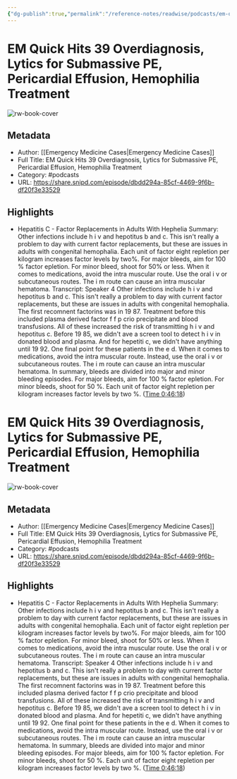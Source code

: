 ```yaml
---
{"dg-publish":true,"permalink":"/reference-notes/readwise/podcasts/em-quick-hits-39-overdiagnosis-lytics-for-submassive-pe-pericardial-effusion-hemophilia-treatment/"}
---
```


# EM Quick Hits 39 Overdiagnosis, Lytics for Submassive PE, Pericardial Effusion, Hemophilia Treatment

![rw-book-cover](https://images.weserv.nl/?url=https%3A%2F%2Femergencymedicinecases.com%2Fwp-content%2Fuploads%2Fpowerpress%2FEMCases-logo-3000.jpg&w=100&h=100)

## Metadata
- Author: [[Emergency Medicine Cases\|Emergency Medicine Cases]]
- Full Title: EM Quick Hits 39 Overdiagnosis, Lytics for Submassive PE, Pericardial Effusion, Hemophilia Treatment
- Category: #podcasts
- URL: https://share.snipd.com/episode/dbdd294a-85cf-4469-9f6b-df20f3e33529

## Highlights
- Hepatitis C - Factor Replacements in Adults With Hephelia
  Summary:
  Other infections include h i v and hepotitus b and c. This isn't really a problem to day with current factor replacements, but these are issues in adults with congenital hemophalia. Each unit of factor eight repletion per kilogram increases factor levels by two%. For major bleeds, aim for 100 % factor epletion. For minor bleed, shoot for 50% or less. When it comes to medications, avoid the intra muscular route. Use the oral i v or subcutaneous routes. The i m route can cause an intra muscular hematoma.
  Transcript:
  Speaker 4
  Other infections include h i v and hepotitus b and c. This isn't really a problem to day with current factor replacements, but these are issues in adults with congenital hemophalia. The first recomnent factorins was in 19 87. Treatment before this included plasma derived factor f f p crio precipitate and blood transfusions. All of these increased the risk of transmitting h i v and hepotitus c. Before 19 85, we didn't ave a screen tool to detect h i v in donated blood and plasma. And for hepetiti c, we didn't have anything until 19 92. One final point for these patients in the e d. When it comes to medications, avoid the intra muscular route. Instead, use the oral i v or subcutaneous routes. The i m route can cause an intra muscular hematoma. In summary, bleeds are divided into major and minor bleeding episodes. For major bleeds, aim for 100 % factor epletion. For minor bleeds, shoot for 50 %. Each unit of factor eight repletion per kilogram increases factor levels by two %. ([Time 0:46:18](https://share.snipd.com/snip/c95102fe-1d4e-463c-ab97-bb5dbc2dbfa9))
# EM Quick Hits 39 Overdiagnosis, Lytics for Submassive PE, Pericardial Effusion, Hemophilia Treatment

![rw-book-cover](https://readwise-assets.s3.amazonaws.com/static/images/article1.be68295a7e40.png)

## Metadata
- Author: [[Emergency Medicine Cases\|Emergency Medicine Cases]]
- Full Title: EM Quick Hits 39 Overdiagnosis, Lytics for Submassive PE, Pericardial Effusion, Hemophilia Treatment
- Category: #podcasts
- URL: https://share.snipd.com/episode/dbdd294a-85cf-4469-9f6b-df20f3e33529

## Highlights
- Hepatitis C - Factor Replacements in Adults With Hephelia
  Summary:
  Other infections include h i v and hepotitus b and c. This isn't really a problem to day with current factor replacements, but these are issues in adults with congenital hemophalia. Each unit of factor eight repletion per kilogram increases factor levels by two%. For major bleeds, aim for 100 % factor epletion. For minor bleed, shoot for 50% or less. When it comes to medications, avoid the intra muscular route. Use the oral i v or subcutaneous routes. The i m route can cause an intra muscular hematoma.
  Transcript:
  Speaker 4
  Other infections include h i v and hepotitus b and c. This isn't really a problem to day with current factor replacements, but these are issues in adults with congenital hemophalia. The first recomnent factorins was in 19 87. Treatment before this included plasma derived factor f f p crio precipitate and blood transfusions. All of these increased the risk of transmitting h i v and hepotitus c. Before 19 85, we didn't ave a screen tool to detect h i v in donated blood and plasma. And for hepetiti c, we didn't have anything until 19 92. One final point for these patients in the e d. When it comes to medications, avoid the intra muscular route. Instead, use the oral i v or subcutaneous routes. The i m route can cause an intra muscular hematoma. In summary, bleeds are divided into major and minor bleeding episodes. For major bleeds, aim for 100 % factor epletion. For minor bleeds, shoot for 50 %. Each unit of factor eight repletion per kilogram increases factor levels by two %. ([Time 0:46:18](https://share.snipd.com/snip/c95102fe-1d4e-463c-ab97-bb5dbc2dbfa9))
